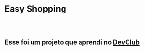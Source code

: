 <h1>Easy Shopping</h1>
<br>
<br>
<h2> Esse foi um projeto que aprendi no <a href="https://rodolfomori.com.br/devclub">DevClub</><h2>

<img src=""/>

